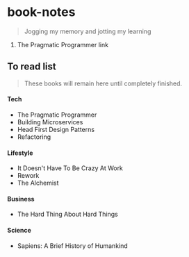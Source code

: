 # book-notes
> Jogging my memory and jotting my learning

1. The Pragmatic Programmer link

## To read list
> These books will remain here until completely finished.

#### Tech
* The Pragmatic Programmer
* Building Microservices
* Head First Design Patterns
* Refactoring

#### Lifestyle
* It Doesn't Have To Be Crazy At Work
* Rework
* The Alchemist

#### Business
* The Hard Thing About Hard Things

#### Science
* Sapiens: A Brief History of Humankind